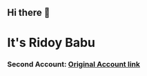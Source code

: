 ## Hi there 👋

# It's Ridoy Babu

### **Second Account:** <a href="https://github.com/mdrezuanislamridoy">Original Account link </a>
